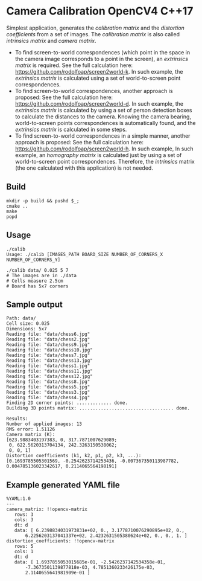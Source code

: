 # Camera Calibration OpenCV4 C++17

Simplest application, generates the _calibration matrix_ and the _distortion coefficients_ from a set of images. The _calibration matrix_ is also called _intrinsics matrix_ and _camera matrix_.

* To find screen-to-world correspondences (which point in the space in the camera image corresponds to a point in the screen), an _extrinsics matrix_ is required. See the full calculation here: https://github.com/rodolfoap/screen2world-k. In such example, the _extrinsics matrix_ is calculated using a set of world-to-screen point correspondences.
* To find screen-to-world correspondences, another approach is proposed: See the full calculation here: https://github.com/rodolfoap/screen2world-d. In such example, the _extrinsics matrix_ is calculated by using a set of person detection boxes to calculate the distances to the camera. Knowing the camera bearing, world-to-screen points correspondences is automatically found, and the _extrinsics matrix_ is calculated in some steps.
* To find screen-to-world correspondences in a simple manner, another approach is proposed: See the full calculation here: https://github.com/rodolfoap/screen2world-h. In such example, In such example, an _homography matrix_ is calculated just by using a set of world-to-screen point correspondences. Therefore, the _intrinsics_ matrix (the one calculated with this application) is not needed.

## Build

```
mkdir -p build && pushd $_;
cmake ..
make
popd
```

## Usage

```
./calib
Usage: ./calib [IMAGES_PATH BOARD_SIZE NUMBER_OF_CORNERS_X NUMBER_OF_CORNERS_Y]

./calib data/ 0.025 5 7
# The images are in ./data
# Cells measure 2.5cm
# Board has 5x7 corners
```

## Sample output

```
Path: data/
Cell size: 0.025
Dimensions: 5x7
Reading file: "data/chess6.jpg"
Reading file: "data/chess2.jpg"
Reading file: "data/chess9.jpg"
Reading file: "data/chess10.jpg"
Reading file: "data/chess7.jpg"
Reading file: "data/chess13.jpg"
Reading file: "data/chess1.jpg"
Reading file: "data/chess11.jpg"
Reading file: "data/chess12.jpg"
Reading file: "data/chess8.jpg"
Reading file: "data/chess5.jpg"
Reading file: "data/chess3.jpg"
Reading file: "data/chess4.jpg"
Finding 2D corner points: ............. done.
Building 3D points matrix: ................................... done.

Results:
Number of applied images: 13
RMS error: 1.51126
Camera matrix (K):
[623.9883403197383, 0, 317.7871007629089;
 0, 622.5620313704134, 242.3263150538062;
 0, 0, 1]
Distortion coefficients (k1, k2, p1, p2, k3, ...):
[0.1693785505301569, -0.2542623714253436, -0.007367350113987782, 0.004785136023342617, 0.2114065564198191]
```

## Example generated YAML file

```
%YAML:1.0
---
camera_matrix: !!opencv-matrix
   rows: 3
   cols: 3
   dt: d
   data: [ 6.2398834031973831e+02, 0., 3.1778710076290895e+02, 0.,
       6.2256203137041337e+02, 2.4232631505380624e+02, 0., 0., 1. ]
distortion_coefficients: !!opencv-matrix
   rows: 5
   cols: 1
   dt: d
   data: [ 1.6937855053015685e-01, -2.5426237142534358e-01,
       -7.3673501139877818e-03, 4.7851360233426175e-03,
       2.1140655641981909e-01 ]
```
